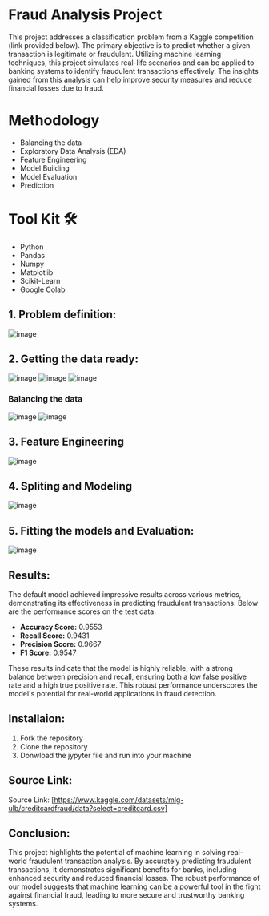 # Fraud Analysis Project
This project addresses a classification problem from a Kaggle competition (link provided below). The primary objective is to predict whether a given transaction is legitimate or fraudulent. Utilizing machine learning techniques, this project simulates real-life scenarios and can be applied to banking systems to identify fraudulent transactions effectively. The insights gained from this analysis can help improve security measures and reduce financial losses due to fraud.

# Methodology
* Balancing the data
* Exploratory Data Analysis (EDA)
* Feature Engineering
* Model Building
* Model Evaluation
* Prediction

# Tool Kit 🛠
* Python
* Pandas
* Numpy
* Matplotlib
* Scikit-Learn
* Google Colab

## 1. Problem definition:
![image](https://github.com/user-attachments/assets/f1d967e0-6995-415f-9ffa-4bf54180dde0)

## 2. Getting the data ready:
![image](https://github.com/user-attachments/assets/13b3ceb9-1539-455a-b610-19a5c70fe959)
![image](https://github.com/user-attachments/assets/b7da5e9e-d391-40df-a21f-8796ca48303d)
![image](https://github.com/user-attachments/assets/f4e8f1b4-46b0-4aed-a45e-8789f5d2180a)
### Balancing the data
![image](https://github.com/user-attachments/assets/59de0741-4652-4fb9-9ded-92e7fd099d5d)
![image](https://github.com/user-attachments/assets/ec6b68e2-8a60-4963-b344-c4d509095d02)

## 3. Feature Engineering
![image](https://github.com/user-attachments/assets/9e9fc008-90a6-40e9-8faf-7f6564a2f45b)

## 4. Spliting and Modeling
![image](https://github.com/user-attachments/assets/2ea645c5-e32a-44d4-bc7e-73a6bfde8518)

## 5. Fitting the models and Evaluation:
![image](https://github.com/user-attachments/assets/34ba26d6-ee6e-4993-971a-29266071963c)

## Results:

The default model achieved impressive results across various metrics, demonstrating its effectiveness in predicting fraudulent transactions. Below are the performance scores on the test data:

- **Accuracy Score:** 0.9553
- **Recall Score:** 0.9431
- **Precision Score:** 0.9667
- **F1 Score:** 0.9547

These results indicate that the model is highly reliable, with a strong balance between precision and recall, ensuring both a low false positive rate and a high true positive rate. This robust performance underscores the model's potential for real-world applications in fraud detection.

## Installaion:
1. Fork the repository
2. Clone the repository
3. Donwload the jypyter file and run into your machine

## Source Link:
Source Link: [https://www.kaggle.com/datasets/mlg-ulb/creditcardfraud/data?select=creditcard.csv]

## Conclusion:
This project highlights the potential of machine learning in solving real-world fraudulent transaction analysis. By accurately predicting fraudulent transactions, it demonstrates significant benefits for banks, including enhanced security and reduced financial losses. The robust performance of our model suggests that machine learning can be a powerful tool in the fight against financial fraud, leading to more secure and trustworthy banking systems.
